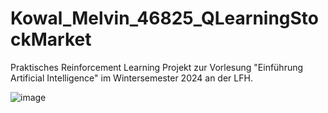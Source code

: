 # Kowal_Melvin_46825_QLearningStockMarket
Praktisches Reinforcement Learning Projekt zur Vorlesung "Einführung Artificial Intelligence" im Wintersemester 2024 an der LFH.

![image](https://github.com/user-attachments/assets/2506f3fd-4978-4d9c-9319-066808cdb03a)

